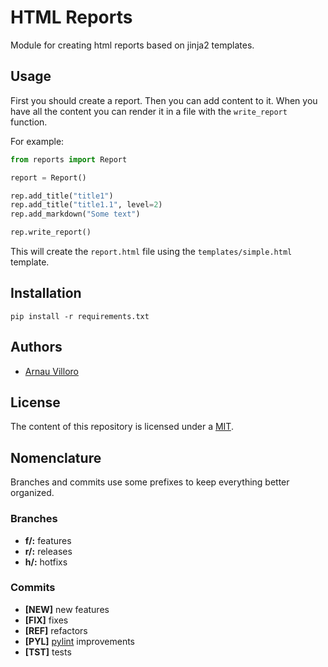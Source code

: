# HTML Reports

Module for creating html reports based on jinja2 templates.

## Usage

First you should create a report. Then you can add content to it. When you have all the content you can render it in a file with the `write_report` function.

For example:

```python
from reports import Report

report = Report()

rep.add_title("title1")
rep.add_title("title1.1", level=2)
rep.add_markdown("Some text")

rep.write_report()
```

This will create the `report.html` file using the `templates/simple.html` template.

## Installation

	pip install -r requirements.txt

## Authors
* [Arnau Villoro](https://villoro.com)

## License
The content of this repository is licensed under a [MIT](https://opensource.org/licenses/MIT).

## Nomenclature
Branches and commits use some prefixes to keep everything better organized.

### Branches
* **f/:** features
* **r/:** releases
* **h/:** hotfixs

### Commits
* **[NEW]** new features
* **[FIX]** fixes
* **[REF]** refactors
* **[PYL]** [pylint](https://www.pylint.org/) improvements
* **[TST]** tests
